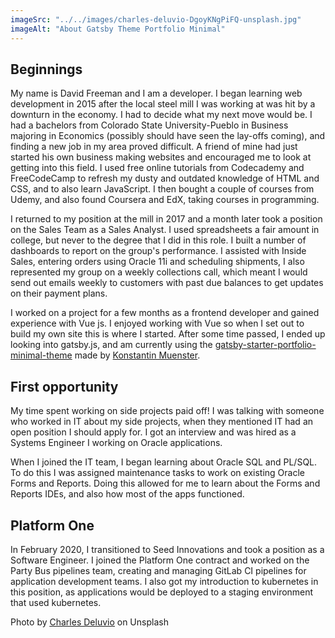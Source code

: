 ```yaml
---
imageSrc: "../../images/charles-deluvio-DgoyKNgPiFQ-unsplash.jpg"
imageAlt: "About Gatsby Theme Portfolio Minimal"
---
```


## Beginnings

My name is David Freeman and I am a developer. I began learning web development in 2015 after the local steel mill I was working at was hit by a downturn in the economy. I had to decide what my next move would be. I had a bachelors from Colorado State University-Pueblo in Business majoring in Economics (possibly should have seen the lay-offs coming), and finding a new job in my area proved difficult. A friend of mine had just started his own business making websites and encouraged me to look at getting into this field. I used free online tutorials from Codecademy and FreeCodeCamp to refresh my dusty and outdated knowledge of HTML and CSS, and to also learn JavaScript. I then bought a couple of courses from Udemy, and also found Coursera and EdX, taking courses in programming.

I returned to my position at the mill in 2017 and a month later took a position on the Sales Team as a Sales Analyst. I used spreadsheets a fair amount in college, but never to the degree that I did in this role. I built a number of dashboards to report on the group's performance. I assisted with Inside Sales, entering orders using Oracle 11i and scheduling shipments, I also represented my group on a weekly collections call, which meant I would send out emails weekly to customers with past due balances to get updates on their payment plans.

I worked on a project for a few months as a frontend developer and gained experience with Vue js. I enjoyed working with Vue so when I set out to build my own site this is where I started. After some time passed, I ended up looking into gatsby.js, and am currently using the [gatsby-starter-portfolio-minimal-theme](https://github.com/konstantinmuenster/gatsby-starter-portfolio-minimal-theme) made by [Konstantin Muenster](https://github.com/konstantinmuenster).

## First opportunity

My time spent working on side projects paid off! I was talking with someone who worked in IT about my side projects, when they mentioned IT had an open position I should apply for. I got an interview and was hired as a Systems Engineer I working on Oracle applications.

When I joined the IT team, I began learning about Oracle SQL and PL/SQL. To do this I was assigned maintenance tasks to work on existing Oracle Forms and Reports. Doing this allowed for me to learn about the Forms and Reports IDEs, and also how most of the apps functioned.

## Platform One

In February 2020, I transitioned to Seed Innovations and took a position as a Software Engineer. I joined the Platform One contract and worked on the Party Bus pipelines team, creating and managing GitLab CI pipelines for application development teams. I also got my introduction to kubernetes in this position, as applications would be deployed to a staging environment that used kubernetes.

Photo by <a href="https://unsplash.com/@charlesdeluvio?utm_source=unsplash&utm_medium=referral&utm_content=creditCopyText" target="_blank" rel="nofollow noopener noreferrer" aria-label="External Link"><u>Charles Deluvio</u></a> on Unsplash
